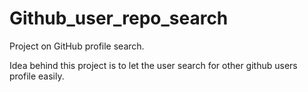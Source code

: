 # Github_user_repo_search
Project on GitHub profile search.

Idea behind this project is to let the user search for other github users profile easily.

